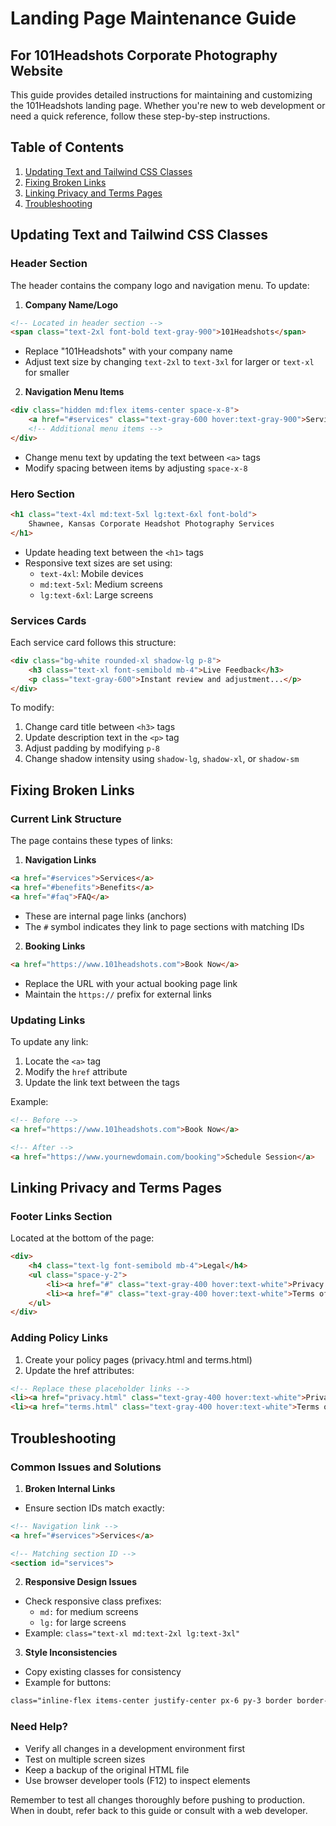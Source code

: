 # Landing Page Maintenance Guide
## For 101Headshots Corporate Photography Website

This guide provides detailed instructions for maintaining and customizing the 101Headshots landing page. Whether you're new to web development or need a quick reference, follow these step-by-step instructions.

## Table of Contents
1. [Updating Text and Tailwind CSS Classes](#updating-text-and-tailwind-css-classes)
2. [Fixing Broken Links](#fixing-broken-links)
3. [Linking Privacy and Terms Pages](#linking-privacy-and-terms-pages)
4. [Troubleshooting](#troubleshooting)

## Updating Text and Tailwind CSS Classes

### Header Section
The header contains the company logo and navigation menu. To update:

1. **Company Name/Logo**
```html
<!-- Located in header section -->
<span class="text-2xl font-bold text-gray-900">101Headshots</span>
```
- Replace "101Headshots" with your company name
- Adjust text size by changing `text-2xl` to `text-3xl` for larger or `text-xl` for smaller

2. **Navigation Menu Items**
```html
<div class="hidden md:flex items-center space-x-8">
    <a href="#services" class="text-gray-600 hover:text-gray-900">Services</a>
    <!-- Additional menu items -->
</div>
```
- Change menu text by updating the text between `<a>` tags
- Modify spacing between items by adjusting `space-x-8`

### Hero Section
```html
<h1 class="text-4xl md:text-5xl lg:text-6xl font-bold">
    Shawnee, Kansas Corporate Headshot Photography Services
</h1>
```
- Update heading text between the `<h1>` tags
- Responsive text sizes are set using:
  - `text-4xl`: Mobile devices
  - `md:text-5xl`: Medium screens
  - `lg:text-6xl`: Large screens

### Services Cards
Each service card follows this structure:
```html
<div class="bg-white rounded-xl shadow-lg p-8">
    <h3 class="text-xl font-semibold mb-4">Live Feedback</h3>
    <p class="text-gray-600">Instant review and adjustment...</p>
</div>
```
To modify:
1. Change card title between `<h3>` tags
2. Update description text in the `<p>` tag
3. Adjust padding by modifying `p-8`
4. Change shadow intensity using `shadow-lg`, `shadow-xl`, or `shadow-sm`

## Fixing Broken Links

### Current Link Structure
The page contains these types of links:

1. **Navigation Links**
```html
<a href="#services">Services</a>
<a href="#benefits">Benefits</a>
<a href="#faq">FAQ</a>
```
- These are internal page links (anchors)
- The `#` symbol indicates they link to page sections with matching IDs

2. **Booking Links**
```html
<a href="https://www.101headshots.com">Book Now</a>
```
- Replace the URL with your actual booking page link
- Maintain the `https://` prefix for external links

### Updating Links
To update any link:
1. Locate the `<a>` tag
2. Modify the `href` attribute
3. Update the link text between the tags

Example:
```html
<!-- Before -->
<a href="https://www.101headshots.com">Book Now</a>

<!-- After -->
<a href="https://www.yournewdomain.com/booking">Schedule Session</a>
```

## Linking Privacy and Terms Pages

### Footer Links Section
Located at the bottom of the page:
```html
<div>
    <h4 class="text-lg font-semibold mb-4">Legal</h4>
    <ul class="space-y-2">
        <li><a href="#" class="text-gray-400 hover:text-white">Privacy Policy</a></li>
        <li><a href="#" class="text-gray-400 hover:text-white">Terms of Service</a></li>
    </ul>
</div>
```

### Adding Policy Links
1. Create your policy pages (privacy.html and terms.html)
2. Update the href attributes:
```html
<!-- Replace these placeholder links -->
<li><a href="privacy.html" class="text-gray-400 hover:text-white">Privacy Policy</a></li>
<li><a href="terms.html" class="text-gray-400 hover:text-white">Terms of Service</a></li>
```

## Troubleshooting

### Common Issues and Solutions

1. **Broken Internal Links**
- Ensure section IDs match exactly:
```html
<!-- Navigation link -->
<a href="#services">Services</a>

<!-- Matching section ID -->
<section id="services">
```

2. **Responsive Design Issues**
- Check responsive class prefixes:
  - `md:` for medium screens
  - `lg:` for large screens
- Example: `class="text-xl md:text-2xl lg:text-3xl"`

3. **Style Inconsistencies**
- Copy existing classes for consistency
- Example for buttons:
```html
class="inline-flex items-center justify-center px-6 py-3 border border-transparent rounded-md shadow-sm text-base font-medium text-white bg-blue-600 hover:bg-blue-700"
```

### Need Help?
- Verify all changes in a development environment first
- Test on multiple screen sizes
- Keep a backup of the original HTML file
- Use browser developer tools (F12) to inspect elements

Remember to test all changes thoroughly before pushing to production. When in doubt, refer back to this guide or consult with a web developer.